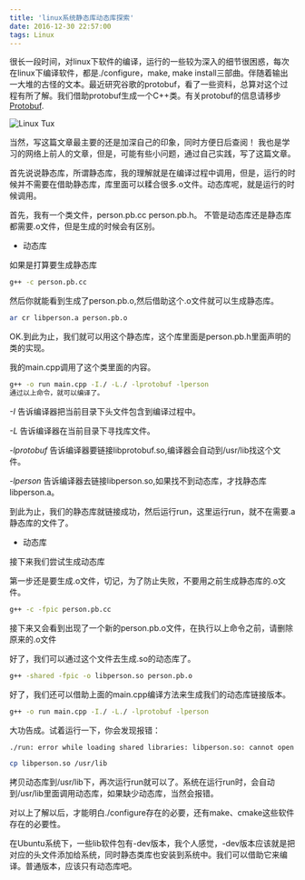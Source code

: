 ```yaml
---
title: 'linux系统静态库动态库探索'
date: 2016-12-30 22:57:00
tags: Linux
---
```


很长一段时间，对linux下软件的编译，运行的一些较为深入的细节很困惑，每次在linux下编译软件，都是./configure，make, make install三部曲。伴随着输出一大堆的古怪的文本。最近研究谷歌的protobuf，看了一些资料，总算对这个过程有所了解。我们借助protobuf生成一个C++类。有关protobuf的信息请移步[Protobuf](https://developers.google.com/protocol-buffers/).

![Linux Tux](https://i1.piimg.com/567571/c034afc0be5d5545.jpg)

<!--more-->
当然，写这篇文章最主要的还是加深自己的印象，同时方便日后查阅！我也是学习的网络上前人的文章，但是，可能有些小问题，通过自己实践，写了这篇文章。
首先说说静态库，所谓静态库，我的理解就是在编译过程中调用，但是，运行的时候并不需要在借助静态库，库里面可以糅合很多.o文件。动态库呢，就是运行的时候调用。
首先，我有一个类文件，person.pb.cc person.pb.h。不管是动态库还是静态库都需要.o文件，但是生成的时候会有区别。

* 动态库
如果是打算要生成静态库

```shg++ -c person.pb.cc```
然后你就能看到生成了person.pb.o,然后借助这个.o文件就可以生成静态库。

```shar cr libperson.a person.pb.o
```
OK.到此为止，我们就可以用这个静态库，这个库里面是person.pb.h里面声明的类的实现。
我的main.cpp调用了这个类里面的内容。

```shg++ -o run main.cpp -I./ -L./ -lprotobuf -lperson通过以上命令，就可以编译了。
```
*-I* 告诉编译器把当前目录下头文件包含到编译过程中。
*-L* 告诉编译器在当前目录下寻找库文件。
*-lprotobuf* 告诉编译器要链接libprotobuf.so,编译器会自动到/usr/lib找这个文件。
*-lperson* 告诉编译器去链接libperson.so,如果找不到动态库，才找静态库libperson.a。
到此为止，我们的静态库就链接成功，然后运行run，这里运行run，就不在需要.a静态库的文件了。

* 动态库
接下来我们尝试生成动态库
第一步还是要生成.o文件，切记，为了防止失败，不要用之前生成静态库的.o文件。

```shg++ -c -fpic person.pb.cc
```
接下来又会看到出现了一个新的person.pb.o文件，在执行以上命令之前，请删除原来的.o文件
好了，我们可以通过这个文件去生成.so的动态库了。

```shg++ -shared -fpic -o libperson.so person.pb.o
```
好了，我们还可以借助上面的main.cpp编译方法来生成我们的动态库链接版本。

```shg++ -o run main.cpp -I./ -L./ -lprotobuf -lperson
```
大功告成。试着运行一下，你会发现报错：

```sh./run: error while loading shared libraries: libperson.so: cannot open shared object file: No such file or directory
```

```shcp libperson.so /usr/lib
```
拷贝动态库到/usr/lib下，再次运行run就可以了。系统在运行run时，会自动到/usr/lib里面调用动态库，如果缺少动态库，当然会报错。
对以上了解以后，才能明白./configure存在的必要，还有make、cmake这些软件存在的必要性。
在Ubuntu系统下，一些lib软件包有-dev版本，我个人感觉，-dev版本应该就是把对应的头文件添加给系统，同时静态类库也安装到系统中。我们可以借助它来编译。普通版本，应该只有动态库吧。
